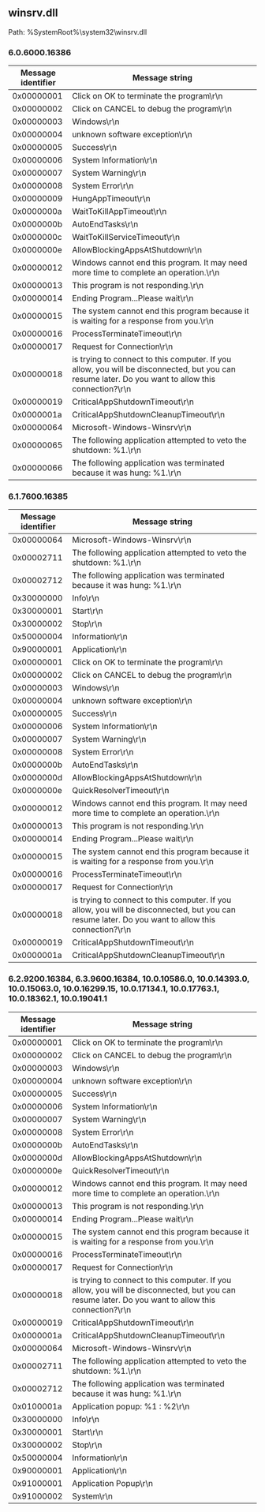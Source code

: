 ## winsrv.dll

Path: %SystemRoot%\system32\winsrv.dll

### 6.0.6000.16386

Message identifier | Message string
--- | ---
0x00000001 | Click on OK to terminate the program\r\n
0x00000002 | Click on CANCEL to debug the program\r\n
0x00000003 | Windows\r\n
0x00000004 | unknown software exception\r\n
0x00000005 | Success\r\n
0x00000006 | System Information\r\n
0x00000007 | System Warning\r\n
0x00000008 | System Error\r\n
0x00000009 | HungAppTimeout\r\n
0x0000000a | WaitToKillAppTimeout\r\n
0x0000000b | AutoEndTasks\r\n
0x0000000c | WaitToKillServiceTimeout\r\n
0x0000000e | AllowBlockingAppsAtShutdown\r\n
0x00000012 | Windows cannot end this program. It may need more time to complete an operation.\r\n
0x00000013 | This program is not responding.\r\n
0x00000014 | Ending Program...Please wait\r\n
0x00000015 | The system cannot end this program because it is waiting for a response from you.\r\n
0x00000016 | ProcessTerminateTimeout\r\n
0x00000017 | Request for Connection\r\n
0x00000018 | is trying to connect to this computer. If you allow, you will be disconnected, but you can resume later. Do you want to allow this connection?\r\n
0x00000019 | CriticalAppShutdownTimeout\r\n
0x0000001a | CriticalAppShutdownCleanupTimeout\r\n
0x00000064 | Microsoft-Windows-Winsrv\r\n
0x00000065 | The following application attempted to veto the shutdown: %1.\r\n
0x00000066 | The following application was terminated because it was hung: %1.\r\n

### 6.1.7600.16385

Message identifier | Message string
--- | ---
0x00000064 | Microsoft-Windows-Winsrv\r\n
0x00002711 | The following application attempted to veto the shutdown: %1.\r\n
0x00002712 | The following application was terminated because it was hung: %1.\r\n
0x30000000 | Info\r\n
0x30000001 | Start\r\n
0x30000002 | Stop\r\n
0x50000004 | Information\r\n
0x90000001 | Application\r\n
0x00000001 | Click on OK to terminate the program\r\n
0x00000002 | Click on CANCEL to debug the program\r\n
0x00000003 | Windows\r\n
0x00000004 | unknown software exception\r\n
0x00000005 | Success\r\n
0x00000006 | System Information\r\n
0x00000007 | System Warning\r\n
0x00000008 | System Error\r\n
0x0000000b | AutoEndTasks\r\n
0x0000000d | AllowBlockingAppsAtShutdown\r\n
0x0000000e | QuickResolverTimeout\r\n
0x00000012 | Windows cannot end this program. It may need more time to complete an operation.\r\n
0x00000013 | This program is not responding.\r\n
0x00000014 | Ending Program...Please wait\r\n
0x00000015 | The system cannot end this program because it is waiting for a response from you.\r\n
0x00000016 | ProcessTerminateTimeout\r\n
0x00000017 | Request for Connection\r\n
0x00000018 | is trying to connect to this computer. If you allow, you will be disconnected, but you can resume later. Do you want to allow this connection?\r\n
0x00000019 | CriticalAppShutdownTimeout\r\n
0x0000001a | CriticalAppShutdownCleanupTimeout\r\n

### 6.2.9200.16384, 6.3.9600.16384, 10.0.10586.0, 10.0.14393.0, 10.0.15063.0, 10.0.16299.15, 10.0.17134.1, 10.0.17763.1, 10.0.18362.1, 10.0.19041.1

Message identifier | Message string
--- | ---
0x00000001 | Click on OK to terminate the program\r\n
0x00000002 | Click on CANCEL to debug the program\r\n
0x00000003 | Windows\r\n
0x00000004 | unknown software exception\r\n
0x00000005 | Success\r\n
0x00000006 | System Information\r\n
0x00000007 | System Warning\r\n
0x00000008 | System Error\r\n
0x0000000b | AutoEndTasks\r\n
0x0000000d | AllowBlockingAppsAtShutdown\r\n
0x0000000e | QuickResolverTimeout\r\n
0x00000012 | Windows cannot end this program. It may need more time to complete an operation.\r\n
0x00000013 | This program is not responding.\r\n
0x00000014 | Ending Program...Please wait\r\n
0x00000015 | The system cannot end this program because it is waiting for a response from you.\r\n
0x00000016 | ProcessTerminateTimeout\r\n
0x00000017 | Request for Connection\r\n
0x00000018 | is trying to connect to this computer. If you allow, you will be disconnected, but you can resume later. Do you want to allow this connection?\r\n
0x00000019 | CriticalAppShutdownTimeout\r\n
0x0000001a | CriticalAppShutdownCleanupTimeout\r\n
0x00000064 | Microsoft-Windows-Winsrv\r\n
0x00002711 | The following application attempted to veto the shutdown: %1.\r\n
0x00002712 | The following application was terminated because it was hung: %1.\r\n
0x0100001a | Application popup: %1 : %2\r\n
0x30000000 | Info\r\n
0x30000001 | Start\r\n
0x30000002 | Stop\r\n
0x50000004 | Information\r\n
0x90000001 | Application\r\n
0x91000001 | Application Popup\r\n
0x91000002 | System\r\n
